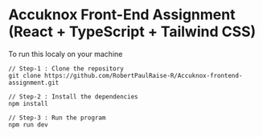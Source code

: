 # Accuknox Front-End Assignment (React + TypeScript + Tailwind CSS)

To run this localy on your machine

```
// Step-1 : Clone the repository
git clone https://github.com/RobertPaulRaise-R/Accuknox-frontend-assignment.git

// Step-2 : Install the dependencies
npm install

// Step-3 : Run the program
npm run dev

```
